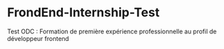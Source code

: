 # FrondEnd-Internship-Test
Test ODC : Formation de première expérience professionnelle au profil de développeur frontend
